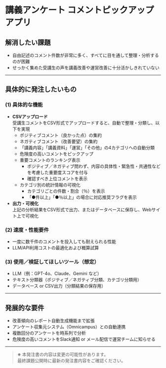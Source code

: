 # 講義アンケート コメントピックアップアプリ

## 解消したい課題
- 自由記述のコメント件数が非常に多く、すべてに目を通して整理・分析するのが困難  
- せっかく集めた受講生の声を講義改善や運営改善に十分活かしきれていない

---

## 具体的に発注したいもの

### (1) 具体的な機能
- **CSVアップロード**  
  受講生コメントをCSV形式でアップロードすると、自動で整理・分類し、以下を実現  
  - ポジティブコメント（良かった点）の集約  
  - ネガティブコメント（改善要望）の集約  
  - 「講義内容」「講義資料」「運営」「その他」の4カテゴリへの自動分類  
  - 危険度の高いコメントをピックアップ  
  - 重要コメントのランキング表示  
    - ポジティブ／ネガティブ問わず、内容の具体性・緊急性・共通性などを考慮した重要度スコアを付与  
    - 確認すべき上位コメントを表示  
  - カテゴリ別の統計情報の可視化  
    - カテゴリごとの件数・割合（％）を表示  
    - 「●件以上」「●％以上」の場合に対応推奨フラグを表示  
- **出力・可視化**  
  上記の分析結果をCSV形式で出力、またはデータベースに保存し、Webサイト上で可視化

### (2) 速度・性能要件
- 一度に数千件のコメントを投入しても耐えられる性能  
- LLM/API利用コストの最適化および概算試算

### (3) 使用／検証してほしいツール（想定）
- LLM（例：GPT-4o、Claude、Gemini など）  
- テキスト分類器（ポジティブ／ネガティブ分類、カテゴリ分類用）  
- データベース or CSV出力（分類結果の保存用）

---

## 発展的な要件
- 改善傾向のレポート自動生成機能まで拡張  
- アンケート収集元システム（Omnicampus）との自動連携  
- 複数回分のアンケートを時系列で分析  
- 危険度の高いコメントをSlack通知 or メール配信で運営チームに知らせる

---

> **※** 本発注書の内容は変更の可能性があります。  
> 最終課題公開時に最新の発注書内容をご確認ください。  